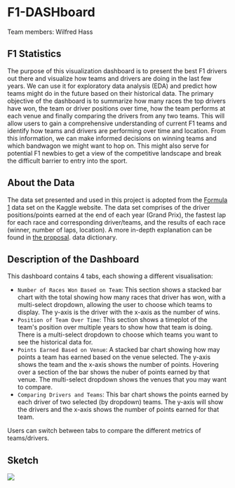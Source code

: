 # F1-DASHboard

Team members: Wilfred Hass

## F1 Statistics 

The purpose of this visualization dashboard is to present the best F1 drivers
out there and visualize how teams and drivers are doing in the last few years.
We can use it for exploratory data analysis (EDA) and predict how teams might do
in the future based on their historical data. The primary objective of the dashboard
is to summarize how many races the top drivers have won, the team or driver positions 
over time, how the team performs at each venue and finally comparing the drivers from 
any two teams. This will allow users to gain a comprehensive understanding of current
F1 teams and identify how teams and drivers are performing over time and location. 
From this information, we can make informed decisions on winning teams and which bandwagon
we might want to hop on. This might also serve for potential F1 newbies to get a view of
the competitive landscape and break the difficult barrier to entry into the sport. 

## About the Data

The data set presented and used in this project is adopted from the
[Formula 1](https://www.kaggle.com/datasets/tusharsingh1411/formula1-data-1950-2022)
data set on the Kaggle website. The data set comprises of the driver positions/points earned at the end
of each year (Grand Prix), the fastest lap for each race and corresponding driver/teams, and the results
of each race (winner, number of laps, location). A more in-depth explanation can be found in [the proposal](Proposal.md).
data dictionary.

## Description of the Dashboard

This dashboard contains 4 tabs, each showing a different visualisation:

-   `Number of Races Won Based on Team`: This section shows a stacked bar chart with the total showing how many races that driver has won, with a multi-select dropdown, allowing the user to choose which teams to display. The y-axis is the driver with the x-axis as the number of wins.
-   `Position of Team Over Time`: This section shows a timeplot of the team's position over multiple years to show how that team is doing. There is a multi-select dropdown to choose which teams you want to see the historical data for.
-   `Points Earned Based on Venue`: A stacked bar chart showing how may points a team has earned based on the venue selected. The y-axis shows the team and the x-axis shows the number of points. Hovering over a section of the bar shows the nuber of points earned by that venue. The multi-select dropdown shows the venues that you may want to compare.
-   `Comparing Drivers and Teams`: This bar chart shows the points earned by each driver of two selected (by dropdown) teams. The y-axis will show the drivers and the x-axis shows the number of points earned for that team.

Users can switch between tabs to compare the different metrics of teams/drivers.

## Sketch

![](img/sketch.png)
